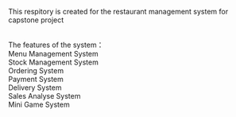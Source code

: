 This respitory is created for the restaurant management system for capstone project<br><br>

The features of the system：<br>
Menu Management System<br>
Stock Management System<br>
Ordering System<br>
Payment System<br>
Delivery System<br>
Sales Analyse System<br>
Mini Game System<br>
